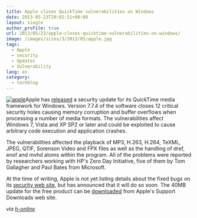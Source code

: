 ```yaml
---
title: Apple closes QuickTime vulnerabilities on Windows
date: 2013-05-23T20:01:51+00:00
layout: single
author_profile: true
url: 2013/05/23/apple-closes-quicktime-vulnerabilities-on-windows/
image: /images/sites/3/2013/05/apple.jpg
tags:
  - Apple
  - security
  - Updates
  - Vulnerability
lang: en
category: 
  - techblog
---
```

[![apple](/images/2013/05/apple.jpg)](/images/2013/05/apple.jpg)Apple has [released](http://prod.lists.apple.com/archives/security-announce/2013/May/msg00001.html) a security update for its QuickTime media framework for Windows. Version 7.7.4 of the software closes 12 critical security holes causing memory corruption and buffer overflows when processing a number of media formats. The vulnerabilities affect Windows 7, Vista and XP SP2 or later and could be exploited to cause arbitrary code execution and application crashes.

The vulnerabilities affected the playback of MP3, H.263, H.264, TeXML, JPEG, QTIF, Sorenson Video and FPX files as well as the handling of dref, enof and mvhd atoms within the program. All of the problems were reported by researchers working with HP's Zero Day Initiative, five of them by Tom Gallagher and Paul Bates from Microsoft.

At the time of writing, Apple is not yet listing details about the fixed bugs on its [security web site](http://support.apple.com/kb/HT1222), but has announced that it will do so soon. The 40MB update for the free product can be [downloaded](http://support.apple.com/downloads/) from Apple's Support Downloads web site.

_via [h-online](http://h-online.com/-1868186)_